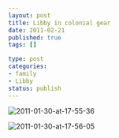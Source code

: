 ```yaml
--- 
layout: post
title: Libby in colonial gear
date: 2011-02-21
published: true
tags: []

type: post
categories: 
- family
- Libby
status: publish
---
```


![2011-01-30-at-17-55-36](http://media.eick.us/2011/02/2011-01-30-at-17-55-36.jpg)

![2011-01-30-at-17-56-05](http://media.eick.us/2011/02/2011-01-30-at-17-56-05.jpg)

